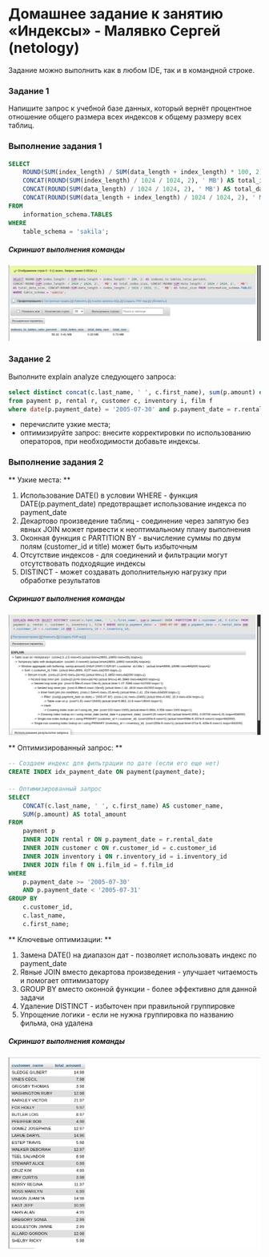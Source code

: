 # Домашнее задание к занятию «Индексы» - Малявко Сергей (netology)

Задание можно выполнить как в любом IDE, так и в командной строке.

### Задание 1
Напишите запрос к учебной базе данных, который вернёт процентное отношение общего размера всех индексов к общему размеру всех таблиц.

### Выполнение задания 1
```sql
SELECT 
    ROUND(SUM(index_length) / SUM(data_length + index_length) * 100, 2) AS indexes_to_tables_ratio_percent,
    CONCAT(ROUND(SUM(index_length) / 1024 / 1024, 2), ' MB') AS total_index_size,
    CONCAT(ROUND(SUM(data_length) / 1024 / 1024, 2), ' MB') AS total_data_size,
    CONCAT(ROUND(SUM(data_length + index_length) / 1024 / 1024, 2), ' MB') AS total_size
FROM 
    information_schema.TABLES
WHERE 
    table_schema = 'sakila';
```
##### Скриншот выполнения команды
![Скриншот выполнения команды](images/MySQL-1-1.png)


### Задание 2
Выполните explain analyze следующего запроса:
```sql
select distinct concat(c.last_name, ' ', c.first_name), sum(p.amount) over (partition by c.customer_id, f.title)
from payment p, rental r, customer c, inventory i, film f
where date(p.payment_date) = '2005-07-30' and p.payment_date = r.rental_date and r.customer_id = c.customer_id and i.inventory_id = r.inventory_id
```
- перечислите узкие места;
- оптимизируйте запрос: внесите корректировки по использованию операторов, при необходимости добавьте индексы.

### Выполнение задания 2
** Узкие места: **
1) Использование DATE() в условии WHERE - функция DATE(p.payment_date) предотвращает использование индекса по payment_date
2) Декартово произведение таблиц - соединение через запятую без явных JOIN может привести к неоптимальному плану выполнения
3) Оконная функция с PARTITION BY - вычисление суммы по двум полям (customer_id и title) может быть избыточным
4) Отсутствие индексов - для соединений и фильтрации могут отсутствовать подходящие индексы
5) DISTINCT - может создавать дополнительную нагрузку при обработке результатов

##### Скриншот выполнения команды
![Скриншот выполнения команды](images/MySQL-2-1.png)

** Оптимизированный запрос: **
```sql
-- Создаем индекс для фильтрации по дате (если его еще нет)
CREATE INDEX idx_payment_date ON payment(payment_date);

-- Оптимизированный запрос
SELECT 
    CONCAT(c.last_name, ' ', c.first_name) AS customer_name,
    SUM(p.amount) AS total_amount
FROM 
    payment p
    INNER JOIN rental r ON p.payment_date = r.rental_date
    INNER JOIN customer c ON r.customer_id = c.customer_id
    INNER JOIN inventory i ON r.inventory_id = i.inventory_id
    INNER JOIN film f ON i.film_id = f.film_id
WHERE 
    p.payment_date >= '2005-07-30' 
    AND p.payment_date < '2005-07-31'
GROUP BY 
    c.customer_id,
    c.last_name,
    c.first_name;
```

** Ключевые оптимизации: **
1) Замена DATE() на диапазон дат - позволяет использовать индекс по payment_date
2) Явные JOIN вместо декартова произведения - улучшает читаемость и помогает оптимизатору
3) GROUP BY вместо оконной функции - более эффективно для данной задачи
4) Удаление DISTINCT - избыточен при правильной группировке
5) Упрощение логики - если не нужна группировка по названию фильма, она удалена

##### Скриншот выполнения команды
![Скриншот выполнения команды](images/MySQL-2-2.png)
